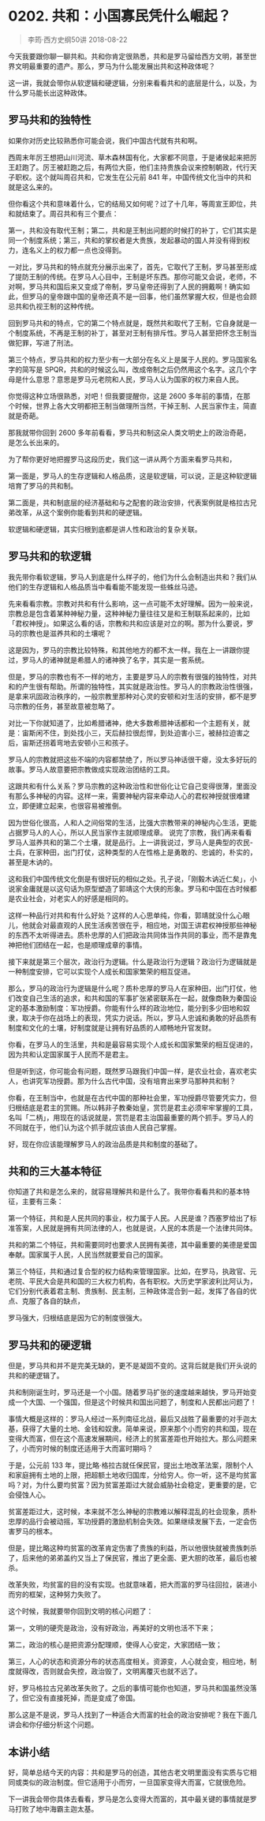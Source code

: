 # 0202. 共和：小国寡民凭什么崛起？
> 李筠·西方史纲50讲
2018-08-22

今天我要跟你聊一聊共和。共和你肯定很熟悉，共和是罗马留给西方文明，甚至世界文明最重要的遗产。那么，罗马为什么能发展出共和这种政体呢？

这一讲，我就会带你从软逻辑和硬逻辑，分别来看看共和的底层是什么，以及，为什么罗马能长出这种政体。

## 罗马共和的独特性
如果你对历史比较熟悉你可能会说，我们中国古代就有共和啊。

西周末年厉王想把山川河流、草木森林国有化，大家都不同意，于是诸侯起来把厉王赶跑了。厉王被赶跑之后，有两位大臣，他们主持贵族会议来控制朝政，代行天子职权。这个就叫周召共和，它发生在公元前 841 年，中国传统文化当中的共和就是这么来的。

但你看这个共和意味着什么，它的结局又如何呢？过了十几年，等周宣王即位，共和就结束了。周召共和有三个要点：

第一，共和没有取代王制；第二，共和是王制出问题的时候打的补丁，它们其实是同一个制度系统；第三，共和的掌权者是大贵族，发起暴动的国人并没有得到权力，连名义上的权力都一点也没得到。

一对比，罗马共和的特点就充分展示出来了，首先，它取代了王制，罗马甚至形成了提防王制的传统。在罗马人心目中，王制是坏东西。那你可能又会说，老师，不对啊，罗马共和国后来又变成了帝制，罗马皇帝还得到了人民的拥戴啊！确实如此，但罗马的皇帝跟中国的皇帝还真不是一回事，他们虽然掌握大权，但是也会顾忌共和仇视王制的这种传统。

回到罗马共和的特点，它的第二个特点就是，既然共和取代了王制，它自身就是一个制度系统，不再是王制的补丁，甚至对王制有排斥性。罗马人甚至把怀念王制当做犯罪，写进了刑法。

第三个特点，罗马共和的权力至少有一大部分在名义上是属于人民的。罗马国家名字的简写是 SPQR，共和的时候这么叫，改成帝制之后仍然用这个名字。这几个字母是什么意思？意思是罗马元老院和人民，罗马人认为国家的权力来自人民。

你觉得这种立场很熟悉，对吧！但我要提醒你，这是 2600 多年前的事情，在那个时候，世界上各大文明都把王制当做理所当然，干掉王制、人民当家作主，简直就是奇葩。

那我就带你回到 2600 多年前看看，罗马共和制这朵人类文明史上的政治奇葩，是怎么长出来的。

为了帮你更好地把握罗马这段历史，我们这一讲从两个方面来看罗马共和，

第一面是，罗马人的生存逻辑和人格品质，这是软逻辑，可以说，正是这种软逻辑培育了罗马的共和制。

第二面是，共和制底层的经济基础和与之配套的政治安排，代表案例就是格拉古兄弟改革，从这个案例你能看到共和的硬逻辑。

软逻辑和硬逻辑，其实归根到底都是讲人性和政治的复杂关联。

## 罗马共和的软逻辑
我先带你看软逻辑，罗马人到底是什么样子的，他们为什么会制造出共和？我们从他们的生存逻辑和人格品质当中看看能不能发现一些蛛丝马迹。

先来看看宗教。宗教对共和有什么影响，这一点可能不太好理解。因为一般来说，宗教总是包含着某种神秘力量，这种神秘力量往往又是和王制联系起来的，比如「君权神授」。如果这么看的话，宗教和共和应该是对立的啊。那为什么要说，罗马的宗教也是滋养共和的土壤呢？

这是因为，罗马的宗教比较特殊，和其他地方的都不太一样。我在上一讲跟你提过，罗马人的诸神就是希腊人的诸神换了名字，其实是一套系统。

但是，罗马的宗教也有不一样的地方，主要是罗马人的宗教有很强的独特性，对共和的产生很有帮助。所谓的独特性，其实就是政治性。罗马人的宗教政治性很强，是拿来巩固政治秩序的，一般宗教里那种对心灵的安顿和对生活的安排，都不是罗马宗教的任务，甚至故意被忽略了。

对比一下你就知道了，比如希腊诸神，绝大多数希腊神话都和一个主题有关，就是：宙斯闲不住，到处找小三，天后赫拉很彪悍，到处迫害小三，被赫拉迫害之后，宙斯还拐着弯地去安顿小三和孩子。

罗马人的宗教就把这些不端的内容都禁绝了，所以罗马神话很干瘪，没太多好玩的故事。罗马人故意要把宗教做成实现政治团结的工具。

这跟共和有什么关系？罗马宗教的这种政治性和世俗化让它自己变得很薄，里面没有那么多神秘的内容。这样一来，需要神秘内容来牵动人心的君权神授就很难建立，即便建立起来，也很容易被推倒。

因为世俗化很高，人和人之间俗常的生活，比强大宗教带来的神秘内心生活，更能占据罗马人的人心，所以人民当家作主就顺理成章。
说完了宗教，我们再来看看罗马人滋养共和的第二个土壤，就是品行。上一讲我说过，罗马人是典型的农民-士兵，在家种田，出门打仗，这种类型的人在性格上是勇敢的、忠诚的，朴实的，甚至是木讷的。

这和我们中国传统文化倒是有很好玩的相似之处。孔子说，「刚毅木讷近仁矣」，小说家金庸就是以这句话为原型塑造了郭靖这个大侠的形象。罗马和中国在古时候都是农业社会，对老实人的好感是相同的。

这样一种品行对共和有什么好处？这样的人心思单纯，你看，郭靖就没什么心眼儿，他就会对最直观的人民生活疾苦很在乎，相应地，对国王讲君权神授那些神秘的东西不太听得进去。质朴忠厚的人们把政治共同体当作共同的事业，而不是靠鬼神把他们团结在一起，也是顺理成章的事情。

接下来就是第三个层次，政治行为逻辑。什么是政治行为逻辑？政治行为逻辑就是一种制度安排，它可以实现个人成长和国家繁荣的相互促进。

那么，罗马的政治行为逻辑是什么呢？质朴忠厚的罗马人在家种田，出门打仗，他们改变自己生活的追求，和共和国的军事扩张紧密联系在一起，就像商鞅为秦国设定的基本激励制度：军功授爵。你能有什么样的政治地位，能分到多少田地和奴隶，取决于你在战场上的表现，凭实力说话。所以，罗马人忠诚和勇敢的好品质有制度和文化的土壤，好制度就是让拥有好品质的人顺畅地升官发财。

你看，在罗马人的生活里，共和是最容易实现个人成长和国家繁荣的相互促进的，因为共和认定国家属于人民而不是君主。

但是听到这，你可能会有问题，既然罗马跟我们中国一样，是农业社会，喜欢老实人，也讲究军功授爵。那为什么古代中国，没有培育出来罗马那种共和制？

你看，在王制当中，也就是在古代中国的那种社会里，军功授爵尽管要凭实力，但归根结底是君主的赏赐。所以韩非子教秦始皇，赏罚是君主必须牢牢掌握的工具，名叫「二柄」，用现在的话说就是，赏罚是君主治国最重要的两个抓手。罗马人的不同就在于，他们认为这个抓手就应该由人民自己掌握。

好，现在你应该能理解罗马人的政治品质是共和制度的基础了。

## 共和的三大基本特征
你知道了共和是怎么来的，就容易理解共和是什么了。我带你看看共和的基本特征，主要有三条：

第一个特征，共和是人民共同的事业，权力属于人民。人民是谁？西塞罗给出了标准答案，人民就是拥有共同法律的人，也就是说，人民的本质是一个法律共同体。

共和的第二个特征，共和需要同时也要求人民拥有美德，其中最重要的美德是爱国奉献。国家属于人民，人民当然就要爱自己的国家。

第三个特征，共和通过复合型的权力结构来管理国家。比如，在罗马，执政官、元老院、平民大会是共和国的三大权力机构，各有职权。大历史学家波利比阿认为，它们分别代表着君主制、贵族制、民主制，三种政体混合到一起，发挥了各自的优点、克服了各自的缺点，

罗马强大，归根结底是因为它的制度很强大。

## 罗马共和的硬逻辑
但是，罗马共和并不是完美无缺的，更不是凝固不变的。这背后就是我们开头说的共和的硬逻辑了。

共和制刚诞生时，罗马还是一个小国。随着罗马扩张的速度越来越快，罗马开始变成一个大国、一个强国，但是这个时候共和国出问题了，制度和人民都出问题了！

事情大概是这样的：罗马人经过一系列南征北战，最后又战胜了最重要的对手迦太基，获得了大量的土地、金钱和奴隶。简单来说，原来那个小而穷的共和国，现在变得大而富，但在这个高速发展期间，经济上的贫富差距也开始拉大。那么问题来了，小而穷时候的制度还适用于大而富时期吗？

于是，公元前 133 年，提比略·格拉古就任保民官，提出土地改革法案，限制个人和家庭拥有土地的上限，把超额土地收归国库，分给穷人。你一听，这不是均贫富吗？对，为什么要均贫富？因为贫富差距过大就会威胁社会稳定，更重要的是，它会侵蚀人心。

贫富差距过大，这时候，本来就不怎么神秘的宗教难以解释混乱的社会现象，质朴忠厚的品行会被动摇，军功授爵的激励机制会失效。如果继续发展下去，一定会伤害罗马的根本。

但是，提比略这种均贫富的改革肯定伤害了贵族的利益，所以他很快就被贵族刺杀了，后来他的弟弟盖约又当上了保民官，推出了更全面、更大胆的改革，最后也被杀。

改革失败，均贫富的目的没有实现。也就意味着，把大而富的罗马往回拉，装进小而穷的框架，这种努力失败了。

这个时候，我就要带你回到文明的核心问题了：

第一，文明的硬壳是政治，没有好政治，再美好的文明也活不下来；

第二，政治的核心是把资源分配理顺，使得人心安定，大家团结一致；

第三，人心的状态和资源分布的状态高度相关。资源变，人心就会变，相应地，制度就得改，否则就会失控，政治毁了，文明离覆灭也就不远了。

好，罗马格拉古兄弟改革失败了。之后的事情可能你也知道，罗马共和国虽然没落了，但它没有直接死掉，而是变成了帝国。

那么这是不是说，罗马人找到了一种适合大而富的社会的政治安排呢？我在下面几讲会和你仔细分析这个问题。

## 本讲小结
好，简单总结今天的内容：共和是罗马的创造，其他古老文明里面没有实质与它相同或类似的政治制度。但它适用于小而穷，一旦国家变得大而富，它就很危险。

下一讲我会带你具体去看看，罗马是怎么变得大而富的，其中最关键的事情就是罗马打败了地中海霸主迦太基。

